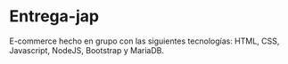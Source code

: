 # Entrega-jap

E-commerce hecho en grupo con las siguientes tecnologías: HTML, CSS, Javascript, NodeJS, Bootstrap y MariaDB.
